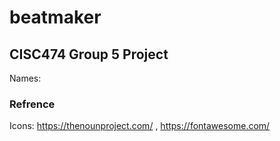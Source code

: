 # beatmaker
CISC474 Group 5 Project
---
Names:







### Refrence 

Icons: https://thenounproject.com/ , https://fontawesome.com/